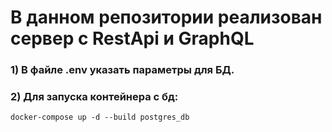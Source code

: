 # В данном репозитории реализован сервер с RestApi и GraphQL


### 1) В файле .env указать параметры для БД.


### 2) Для запуска контейнера с бд:

    docker-compose up -d --build postgres_db




